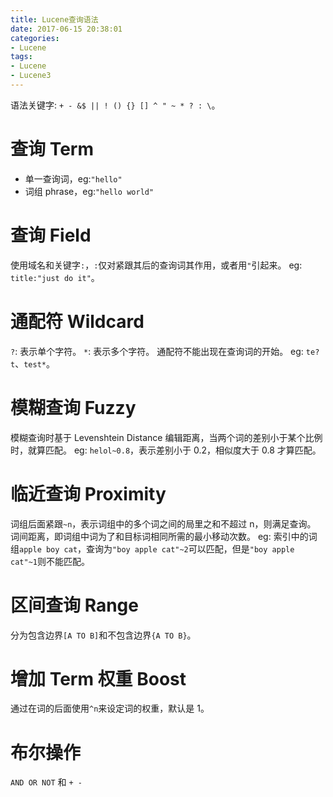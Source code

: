 ```yaml
---
title: Lucene查询语法
date: 2017-06-15 20:38:01
categories:
- Lucene
tags:
- Lucene
- Lucene3
---
```


语法关键字: `+ - &$ || ! () {} [] ^ " ~ * ? : \`。

# 查询 Term
* 单一查询词，eg:`"hello"`
* 词组 phrase，eg:`"hello world"`

# 查询 Field
使用域名和关键字`:`，`:`仅对紧跟其后的查询词其作用，或者用`"`引起来。
eg: `title:"just do it"`。

# 通配符 Wildcard
`?`: 表示单个字符。
`*`: 表示多个字符。
通配符不能出现在查询词的开始。
eg: `te?t`、`test*`。

# 模糊查询 Fuzzy
模糊查询时基于 Levenshtein Distance 编辑距离，当两个词的差别小于某个比例时，就算匹配。
eg: `helol~0.8`，表示差别小于 0.2，相似度大于 0.8 才算匹配。

# 临近查询 Proximity
词组后面紧跟`~n`，表示词组中的多个词之间的局里之和不超过 n，则满足查询。
词间距离，即词组中词为了和目标词相同所需的最小移动次数。
eg: 索引中的词组`apple boy cat`，查询为`"boy apple cat"~2`可以匹配，但是`"boy apple cat"~1`则不能匹配。

# 区间查询 Range
分为包含边界`[A TO B]`和不包含边界`{A TO B}`。

# 增加 Term 权重 Boost
通过在词的后面使用`^n`来设定词的权重，默认是 1。

# 布尔操作
`AND OR NOT` 和 `+ -`